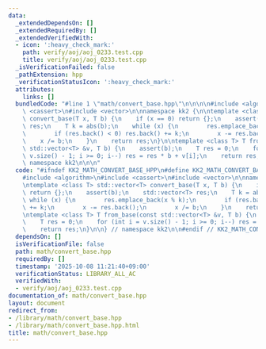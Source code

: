 ```yaml
---
data:
  _extendedDependsOn: []
  _extendedRequiredBy: []
  _extendedVerifiedWith:
  - icon: ':heavy_check_mark:'
    path: verify/aoj/aoj_0233.test.cpp
    title: verify/aoj/aoj_0233.test.cpp
  _isVerificationFailed: false
  _pathExtension: hpp
  _verificationStatusIcon: ':heavy_check_mark:'
  attributes:
    links: []
  bundledCode: "#line 1 \"math/convert_base.hpp\"\n\n\n\n#include <algorithm>\n#include\
    \ <cassert>\n#include <vector>\n\nnamespace kk2 {\n\ntemplate <class T> std::vector<T>\
    \ convert_base(T x, T b) {\n    if (x == 0) return {};\n    assert(b);\n    std::vector<T>\
    \ res;\n    T k = abs(b);\n    while (x) {\n        res.emplace_back(x % k);\n\
    \        if (res.back() < 0) res.back() += k;\n        x -= res.back();\n    \
    \    x /= b;\n    }\n    return res;\n}\n\ntemplate <class T> T from_base(const\
    \ std::vector<T> &v, T b) {\n    assert(b);\n    T res = 0;\n    for (int i =\
    \ v.size() - 1; i >= 0; i--) res = res * b + v[i];\n    return res;\n}\n\n} //\
    \ namespace kk2\n\n\n"
  code: "#ifndef KK2_MATH_CONVERT_BASE_HPP\n#define KK2_MATH_CONVERT_BASE_HPP 1\n\n\
    #include <algorithm>\n#include <cassert>\n#include <vector>\n\nnamespace kk2 {\n\
    \ntemplate <class T> std::vector<T> convert_base(T x, T b) {\n    if (x == 0)\
    \ return {};\n    assert(b);\n    std::vector<T> res;\n    T k = abs(b);\n   \
    \ while (x) {\n        res.emplace_back(x % k);\n        if (res.back() < 0) res.back()\
    \ += k;\n        x -= res.back();\n        x /= b;\n    }\n    return res;\n}\n\
    \ntemplate <class T> T from_base(const std::vector<T> &v, T b) {\n    assert(b);\n\
    \    T res = 0;\n    for (int i = v.size() - 1; i >= 0; i--) res = res * b + v[i];\n\
    \    return res;\n}\n\n} // namespace kk2\n\n#endif // KK2_MATH_CONVERT_BASE_HPP\n"
  dependsOn: []
  isVerificationFile: false
  path: math/convert_base.hpp
  requiredBy: []
  timestamp: '2025-10-08 11:21:40+09:00'
  verificationStatus: LIBRARY_ALL_AC
  verifiedWith:
  - verify/aoj/aoj_0233.test.cpp
documentation_of: math/convert_base.hpp
layout: document
redirect_from:
- /library/math/convert_base.hpp
- /library/math/convert_base.hpp.html
title: math/convert_base.hpp
---
```

